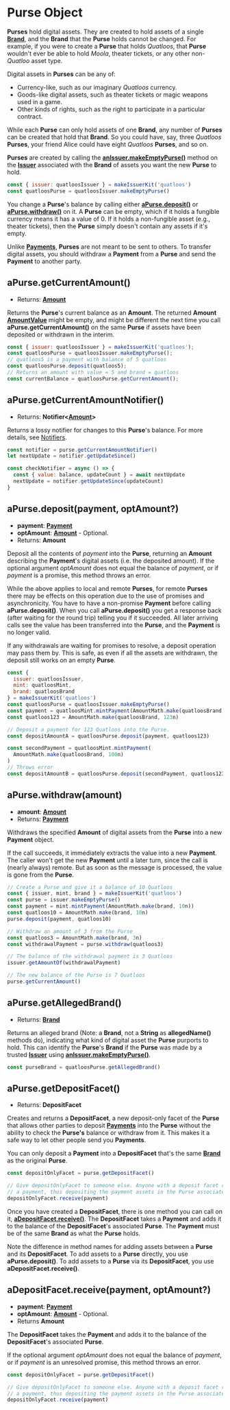 # Purse Object

**Purses** hold digital assets. They are created to hold assets of a single **[Brand](./brand)**,
and the **Brand** that the **Purse** holds cannot be changed. For example, if you were to create a **Purse** that holds _Quatloos_, that **Purse** wouldn't ever be able to hold _Moola_, theater
tickets, or any other non-_Quatloo_ asset type.

Digital assets in **Purses** can be any of:

- Currency-like, such as our imaginary _Quatloos_ currency.
- Goods-like digital assets, such as theater tickets or magic weapons used in a game.
- Other kinds of rights, such as the right to participate in a particular contract.

While each **Purse** can only hold assets of one **Brand**, any number of **Purses** can be
created that hold that **Brand**. So you could have, say, three _Quatloos_ **Purses**, your
friend Alice could have eight _Quatloos_ **Purses**, and so on.

**Purses** are created by calling the **[anIssuer.makeEmptyPurse()](./issuer#anissuer-makeemptypurse)**
method on the **[Issuer](./issuer)** associated with the **Brand** of assets you want the
new **Purse** to hold.

```js
const { issuer: quatloosIssuer } = makeIssuerKit('quatloos')
const quatloosPurse = quatloosIssuer.makeEmptyPurse()
```

You change a **Purse**'s balance by calling either
**[aPurse.deposit()](#apurse-deposit-payment-optamount)** or
**[aPurse.withdraw()](#apurse-withdraw-amount)** on it. A **Purse** can be empty, which if it holds
a fungible currency means it has a value of 0. If it holds a non-fungible asset (e.g., theater tickets),
then the **Purse** simply doesn't contain any assets if it's empty.

Unlike **[Payments](./payment)**, **Purses** are not meant to be sent to others.
To transfer digital assets, you should withdraw a **Payment** from a **Purse** and
send the **Payment** to another party.

## aPurse.getCurrentAmount()

- Returns: **[Amount](./ertp-data-types#amount)**

Returns the **Purse**'s current balance as an **Amount**.
The returned **Amount** **[AmountValue](./ertp-data-types#amountvalue)** might be empty, and might be different the next time you
call **aPurse.getCurrentAmount()** on the same **Purse** if assets have been deposited or
withdrawn in the interim.

```js
const { issuer: quatloosIssuer } = makeIssuerKit('quatloos');
const quatloosPurse = quatloosIssuer.makeEmptyPurse();
// quatloos5 is a payment with balance of 5 quatloos
const quatloosPurse.deposit(quatloos5);
// Returns an amount with value = 5 and brand = quatloos
const currentBalance = quatloosPurse.getCurrentAmount();
```

## aPurse.getCurrentAmountNotifier()

- Returns: **Notifier&lt;[Amount](./ertp-data-types#amount)>**

Returns a lossy notifier for changes to this **Purse**'s balance. For more details,
see [Notifiers](/guides/js-programming/notifiers).

```js
const notifier = purse.getCurrentAmountNotifier()
let nextUpdate = notifier.getUpdateSince()

const checkNotifier = async () => {
  const { value: balance, updateCount } = await nextUpdate
  nextUpdate = notifier.getUpdateSince(updateCount)
}
```

## aPurse.deposit(payment, optAmount?)

- **payment**: **[Payment](./payment)**
- **optAmount**: **[Amount](./ertp-data-types#amount)** - Optional.
- Returns: **Amount**

Deposit all the contents of _payment_ into the **Purse**, returning an **Amount** describing the
**Payment**'s digital assets (i.e. the deposited amount). If the optional argument _optAmount_ does not equal the balance of
_payment_, or if _payment_ is a promise, this method throws an error.

While the above applies to local and remote **Purses**, for remote **Purses** there may be effects on
this operation due to the use of promises and asynchronicity. You
have to have a non-promise **Payment** before calling **aPurse.deposit()**.
When you call **aPurse.deposit()** you get a response back (after waiting for the round trip)
telling you if it succeeded. All later arriving calls see the value has been transferred
into the **Purse**, and the **Payment** is no longer valid.

If any withdrawals are waiting for promises to resolve, a deposit operation
may pass them by. This is safe, as even if all the assets are withdrawn, the
deposit still works on an empty **Purse**.

```js
const {
  issuer: quatloosIssuer,
  mint: quatloosMint,
  brand: quatloosBrand
} = makeIssuerKit('quatloos')
const quatloosPurse = quatloosIssuer.makeEmptyPurse()
const payment = quatloosMint.mintPayment(AmountMath.make(quatloosBrand, 123n))
const quatloos123 = AmountMath.make(quatloosBrand, 123n)

// Deposit a payment for 123 Quatloos into the Purse.
const depositAmountA = quatloosPurse.deposit(payment, quatloos123)

const secondPayment = quatloosMint.mintPayment(
  AmountMath.make(quatloosBrand, 100n)
)
// Throws error
const depositAmountB = quatloosPurse.deposit(secondPayment, quatloos123)
```

## aPurse.withdraw(amount)

- **amount**: **[Amount](./ertp-data-types#amount)**
- Returns: **[Payment](./payment)**

Withdraws the specified **Amount** of digital assets from the **Purse** into a new **Payment** object.

If the call succeeds, it immediately extracts the value into a new **Payment**.
The caller won't get the new **Payment** until a later turn, since the call is (nearly always) remote.
But as soon as the message is processed, the value is gone from the **Purse**.

```js
// Create a Purse and give it a balance of 10 Quatloos
const { issuer, mint, brand } = makeIssuerKit('quatloos')
const purse = issuer.makeEmptyPurse()
const payment = mint.mintPayment(AmountMath.make(brand, 10n))
const quatloos10 = AmountMath.make(brand, 10n)
purse.deposit(payment, quatloos10)

// Withdraw an amount of 3 from the Purse
const quatloos3 = AmountMath.make(brand, 3n)
const withdrawalPayment = purse.withdraw(quatloos3)

// The balance of the withdrawal payment is 3 Quatloos
issuer.getAmountOf(withdrawalPayment)

// The new balance of the Purse is 7 Quatloos
purse.getCurrentAmount()
```

## aPurse.getAllegedBrand()

- Returns: **[Brand](./brand)**

Returns an alleged brand (Note: a **Brand**, not a **String** as **allegedName()** methods do),
indicating what kind of digital asset the **Purse** purports to hold. This can identify the
**Purse**'s **Brand** if the **Purse** was made by a trusted **[Issuer](./issuer)** using **[anIssuer.makeEmptyPurse()](./issuer#anissuer-makeemptypurse)**.

```js
const purseBrand = quatloosPurse.getAllegedBrand()
```

## aPurse.getDepositFacet()

- Returns: **DepositFacet**

Creates and returns a **DepositFacet**, a new deposit-only facet of the **Purse** that allows
other parties to deposit **[Payments](./payment)** into the **Purse** without the ability
to check the **Purse's** balance or withdraw from it.
This makes it a safe way to let other people send you **Payments**.

You can only deposit a **Payment** into a **DepositFacet** that's the same **[Brand](./brand)** as the original **Purse**.

```js
const depositOnlyFacet = purse.getDepositFacet()

// Give depositOnlyFacet to someone else. Anyone with a deposit facet reference can tell it to receive
// a payment, thus depositing the payment assets in the Purse associated with the deposit facet.
depositOnlyFacet.receive(payment)
```

Once you have created a **DepositFacet**, there is one method you can call
on it, **[aDepositFacet.receive()](#adepositfacet-receive-payment-optamount)**. The **DepositFacet** takes a **Payment**
and adds it to the balance of the **DepositFacet**'s associated **Purse**. The **Payment**
must be of the same **Brand** as what the **Purse** holds.

Note the difference in method names for adding assets between a **Purse** and its **DepositFacet**.
To add assets to a **Purse** directly, you use **aPurse.deposit()**. To add assets
to a **Purse** via its **DepositFacet**, you use **aDepositFacet.receive()**.

## aDepositFacet.receive(payment, optAmount?)

- **payment**: **[Payment](./payment)**
- **optAmount**: **[Amount](./ertp-data-types#amount)** - Optional.
- Returns **Amount**

The **DepositFacet** takes the **Payment** and adds it to the balance of the **DepositFacet**'s associated **Purse**.

If the optional argument _optAmount_ does not equal the balance of
_payment_, or if _payment_ is an unresolved promise, this method throws an error.

```js
const depositOnlyFacet = purse.getDepositFacet()

// Give depositOnlyFacet to someone else. Anyone with a deposit facet reference can tell it to receive
// a payment, thus depositing the payment assets in the Purse associated with the deposit facet.
depositOnlyFacet.receive(payment)
```
